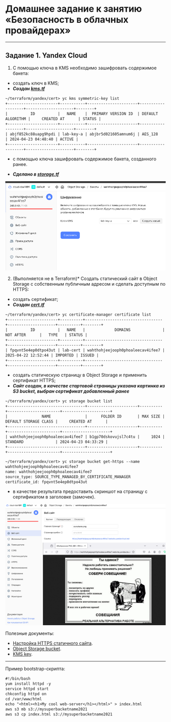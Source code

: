 # Домашнее задание к занятию «Безопасность в облачных провайдерах»  

---
## Задание 1. Yandex Cloud   

1. С помощью ключа в KMS необходимо зашифровать содержимое бакета:

 - создать ключ в KMS;
- ***Создан [kms.tf](./files/lab3/kms.tf)*** 
```
~/terraform/yandex/cert> yc kms symmetric-key list
+----------------------+-----------+----------------------+-------------------+---------------------+--------+
|          ID          |   NAME    |  PRIMARY VERSION ID  | DEFAULT ALGORITHM |     CREATED AT      | STATUS |
+----------------------+-----------+----------------------+-------------------+---------------------+--------+
| abjf852kc88uapg9hpdi | lab-key-a | abjbr5d021605amnum6j | AES_128           | 2024-04-23 04:48:40 | ACTIVE |
+----------------------+-----------+----------------------+-------------------+---------------------+--------+
``` 
 - с помощью ключа зашифровать содержимое бакета, созданного ранее.

- ***Сделано в [storage.tf](./files/lab3/storage.tf#L32)*** 

![](./files/lab3/kms.png)


2. (Выполняется не в Terraform)* Создать статический сайт в Object Storage c собственным публичным адресом и сделать доступным по HTTPS:

 - создать сертификат;
- ***Создан [cert.tf](./files/lab3/cert.tf)***
 
```
~/terraform/yandex/cert> yc certificate-manager certificate list
+----------------------+----------+----------------------------------+---------------------+----------+--------+
|          ID          |   NAME   |             DOMAINS              |      NOT AFTER      |   TYPE   | STATUS |
+----------------------+----------+----------------------------------+---------------------+----------+--------+
| fpqvnt5e4ep0dtpo43ut | lab-cert | wahthohjeejooph0phoaleecav4ifee7 | 2025-04-22 12:52:44 | IMPORTED | ISSUED |
+----------------------+----------+----------------------------------+---------------------+----------+--------+
``` 
 - создать статическую страницу в Object Storage и применить сертификат HTTPS;
- ***Сайт создан, в качестве стартовой страницы указана картинка из S3 bucket, выбран сертификат добавленный ранее*** 
```
~/terraform/yandex/cert> yc storage bucket list
+----------------------------------+----------------------+----------+-----------------------+---------------------+
|               NAME               |      FOLDER ID       | MAX SIZE | DEFAULT STORAGE CLASS |     CREATED AT      |
+----------------------------------+----------------------+----------+-----------------------+---------------------+
| wahthohjeejooph0phoaleecav4ifee7 | b1gp70dskovujsl7c4tu |     1024 | STANDARD              | 2024-04-23 04:33:29 |
+----------------------------------+----------------------+----------+-----------------------+---------------------+
```
```
~/terraform/yandex/cert> yc storage bucket get-https --name wahthohjeejooph0phoaleecav4ifee7
name: wahthohjeejooph0phoaleecav4ifee7
source_type: SOURCE_TYPE_MANAGED_BY_CERTIFICATE_MANAGER
certificate_id: fpqvnt5e4ep0dtpo43ut

```
 - в качестве результата предоставить скриншот на страницу с сертификатом в заголовке (замочек).
 

![](./files/lab3/site.png) 

Полезные документы:

- [Настройка HTTPS статичного сайта](https://cloud.yandex.ru/docs/storage/operations/hosting/certificate).
- [Object Storage bucket](https://registry.terraform.io/providers/yandex-cloud/yandex/latest/docs/resources/storage_bucket).
- [KMS key](https://registry.terraform.io/providers/yandex-cloud/yandex/latest/docs/resources/kms_symmetric_key).

--- 

Пример bootstrap-скрипта:

```
#!/bin/bash
yum install httpd -y
service httpd start
chkconfig httpd on
cd /var/www/html
echo "<html><h1>My cool web-server</h1></html>" > index.html
aws s3 mb s3://mysuperbacketname2021
aws s3 cp index.html s3://mysuperbacketname2021
```
